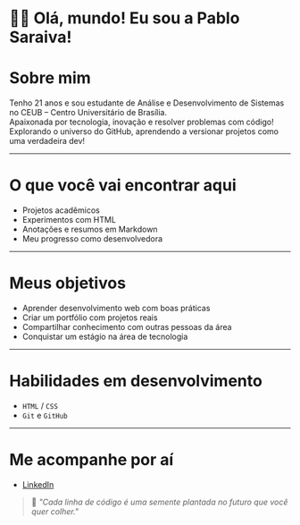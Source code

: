 # 👩‍💻 Olá, mundo! Eu sou a Pablo Saraiva!




 # Sobre mim

 Tenho 21 anos e sou estudante de Análise e Desenvolvimento de Sistemas no CEUB – Centro Universitário de Brasília.  
 Apaixonada por tecnologia, inovação e resolver problemas com código!  
 Explorando o universo do GitHub, aprendendo a versionar projetos como uma verdadeira dev!

---

 # O que você vai encontrar aqui

- Projetos acadêmicos   
- Experimentos com HTML   
- Anotações e resumos em Markdown   
- Meu progresso como desenvolvedora   

---

#  Meus objetivos

- Aprender desenvolvimento web com boas práticas  
- Criar um portfólio com projetos reais   
- Compartilhar conhecimento com outras pessoas da área   
- Conquistar um estágio na área de tecnologia  

---

# Habilidades em desenvolvimento

- `HTML` / `CSS`   
- `Git` e `GitHub`  

---

#  Me acompanhe por aí

- [LinkedIn]([https://linkedin.com/in/seuusuario](https://www.linkedin.com/in/pablo-saraiva-558148248?utm_source=share&utm_campaign=share_via&utm_content=profile&utm_medium=ios_app))  

> 🌱 *"Cada linha de código é uma semente plantada no futuro que você quer colher."*
